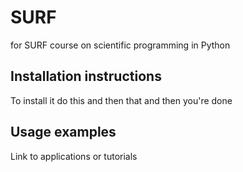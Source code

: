 # SURF
for SURF course on scientific programming in Python

## Installation instructions
To install it do this and then that and then you're done

## Usage examples
Link to applications or tutorials

